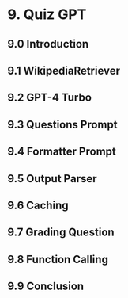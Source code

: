 # 9. Quiz GPT
## 9.0 Introduction
## 9.1 WikipediaRetriever
## 9.2 GPT-4 Turbo
## 9.3 Questions Prompt
## 9.4 Formatter Prompt
## 9.5 Output Parser
## 9.6 Caching
## 9.7 Grading Question
## 9.8 Function Calling
## 9.9 Conclusion